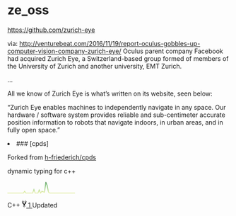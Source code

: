 # ze_oss
https://github.com/zurich-eye

via: http://venturebeat.com/2016/11/19/report-oculus-gobbles-up-computer-vision-company-zurich-eye/
Oculus parent company Facebook had acquired Zurich Eye, a Switzerland-based group formed of members of the University of Zurich and another university, EMT Zurich. 

...

All we know of Zurich Eye is what’s written on its website, seen below:

“Zurich Eye enables machines to independently navigate in any space. Our hardware / software system provides reliable and sub-centimeter accurate position information to robots that navigate indoors, in urban areas, and in fully open space.”


</div>
</li>
<li class="col-12 d-block width-full py-4 border-bottom public fork" itemprop="owns" itemscope itemtype="http://schema.org/Code">
### [cpds]

<span class="f6 text-gray mb-1"> Forked from <a href="/h-friederich/cpds" class="muted-link">h-friederich/cpds</a> </span>

dynamic typing for c++

<span class="d-inline-block tooltipped tooltipped-s" aria-label="Past year of activity">
<svg width="155" height="30">
<defs> <lineargradient id="gradient-65382631" x1="0" x2="0" y1="1" y2="0"> <stop offset="10%" stop-color="#d6e685"></stop> <stop offset="33%" stop-color="#8cc665"></stop> <stop offset="66%" stop-color="#44a340"></stop> <stop offset="90%" stop-color="#1e6823"></stop> </lineargradient> <mask id="sparkline-65382631" x="0" y="0" width="155" height="28"> <polyline transform="translate(0, 28) scale(1,-1)" points="0,1.0 3,1.0 6,1.0 9,1.0 12,1.0 15,1.0 18,1.0 21,1.0 24,1.0 27,1.0 30,1.0 33,1.0 36,1.0 39,5.0 42,1.0 45,1.0 48,1.0 51,1.0 54,1.0 57,1.0 60,9.0 63,1.0 66,1.0 69,1.0 72,8.0 75,1.0 78,5.0 81,4.0 84,3.0 87,26.0 90,18.0 93,3.0 96,1.0 99,1.0 102,1.0 105,1.0 108,1.0 111,1.0 114,1.0 117,1.0 120,1.0 123,1.0 126,1.0 129,1.0 132,1.0 135,1.0 138,1.0 141,1.0 144,1.0 147,1.0 150,1.0 153,1.0 " fill="transparent" stroke="#8cc665" stroke-width="2"> </polyline></mask> </defs> <g transform="translate(0, 0.5)"> <rect x="0" y="-2" width="155" height="30" style="stroke: none; fill: url(#gradient-65382631); mask: url(#sparkline-65382631)"></rect> </g>
</svg>
</span>

<span class="repo-language-color ml-0" style="background-color:#f34b7d;"></span> <span class="mr-3" itemprop="programmingLanguage"> C++ </span> <a class="muted-link tooltipped tooltipped-s mr-3" href="/zurich-eye/cpds/network" aria-label="Forks">
<svg aria-hidden="true" class="octicon octicon-repo-forked" height="16" version="1.1" viewbox="0 0 10 16" width="10">
<path fill-rule="evenodd" d="M8 1a1.993 1.993 0 0 0-1 3.72V6L5 8 3 6V4.72A1.993 1.993 0 0 0 2 1a1.993 1.993 0 0 0-1 3.72V6.5l3 3v1.78A1.993 1.993 0 0 0 5 15a1.993 1.993 0 0 0 1-3.72V9.5l3-3V4.72A1.993 1.993 0 0 0 8 1zM2 4.2C1.34 4.2.8 3.65.8 3c0-.65.55-1.2 1.2-1.2.65 0 1.2.55 1.2 1.2 0 .65-.55 1.2-1.2 1.2zm3 10c-.66 0-1.2-.55-1.2-1.2 0-.65.55-1.2 1.2-1.2.65 0 1.2.55 1.2 1.2 0 .65-.55 1.2-1.2 1.2zm3-10c-.66 0-1.2-.55-1.2-1.2 0-.65.55-1.2 1.2-1.2.65 0 1.2.55 1.2 1.2 0 .65-.55 1.2-1.2 1.2z"></path>
</svg>
1 </a> Updated <relative-time dateti>

  [cpds]: /zurich-eye/cpds
